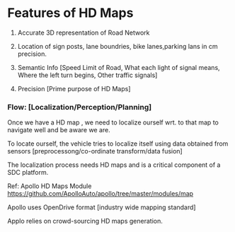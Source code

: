 Features of HD Maps
====================

1. Accurate 3D representation of Road Network

2. Location of sign posts, lane boundries, bike lanes,parking lans in cm precision.

3. Semantic Info [Speed Limit of Road, What each light of signal means, Where the left turn begins, Other traffic signals]

4. Precision [Prime purpose of HD Maps]


### Flow: [Localization/Perception/Planning]

Once we have a HD map , we need to localize ourself wrt. to that map to navigate well and be aware we are.

To locate ourself, the vehicle tries to localize itself using data obtained from sensors [preprocessong/co-ordinate transform/data fusion]

The localization process needs HD maps and is a critical component of a SDC platform.

Ref: Apollo HD Maps Module
https://github.com/ApolloAuto/apollo/tree/master/modules/map

Apollo uses OpenDrive format [industry wide mapping standard]

Applo relies on crowd-sourcing HD maps generation.


